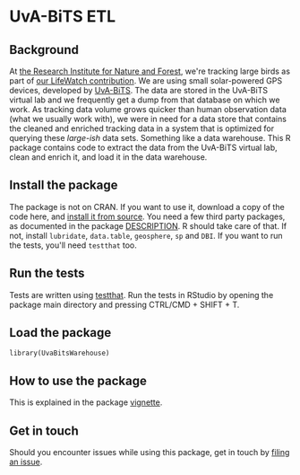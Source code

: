# UvA-BiTS ETL

## Background

At [the Research Institute for Nature and Forest](http://www.inbo.be), we're tracking large birds as part of [our LifeWatch contribution](http://lifewatch.inbo.be). We are using small solar-powered GPS devices, developed by [UvA-BiTS](http://www.uva-bits.nl). The data are stored in the UvA-BiTS virtual lab and we frequently get a dump from that database on which we work. As tracking data volume grows quicker than human observation data (what we usually work with), we were in need for a data store that contains the cleaned and enriched tracking data in a system that is optimized for querying these *large-ish* data sets. Something like a data warehouse. This R package contains code to extract the data from the UvA-BiTS virtual lab, clean and enrich it, and load it in the data warehouse.

## Install the package

The package is not on CRAN. If you want to use it, download a copy of the code here, and [install it from source](http://stackoverflow.com/questions/1474081/how-do-i-install-an-r-package-from-source). You need a few third party packages, as documented in the package [DESCRIPTION](./DESCRIPTION). R should take care of that. If not, install `lubridate`, `data.table`, `geosphere`, `sp` and `DBI`. If you want to run the tests, you'll need `testthat` too.

## Run the tests

Tests are written using [testthat](https://github.com/hadley/testthat). Run the tests in RStudio by opening the package main directory and pressing CTRL/CMD + SHIFT + T.

## Load the package

```
library(UvaBitsWarehouse)
```

## How to use the package

This is explained in the package [vignette](./vignettes/uva-bits-etl.Rmd).

## Get in touch

Should you encounter issues while using this package, get in touch by [filing an issue](https://github.com/LifeWatchINBO/uva-bits-etl/issues).